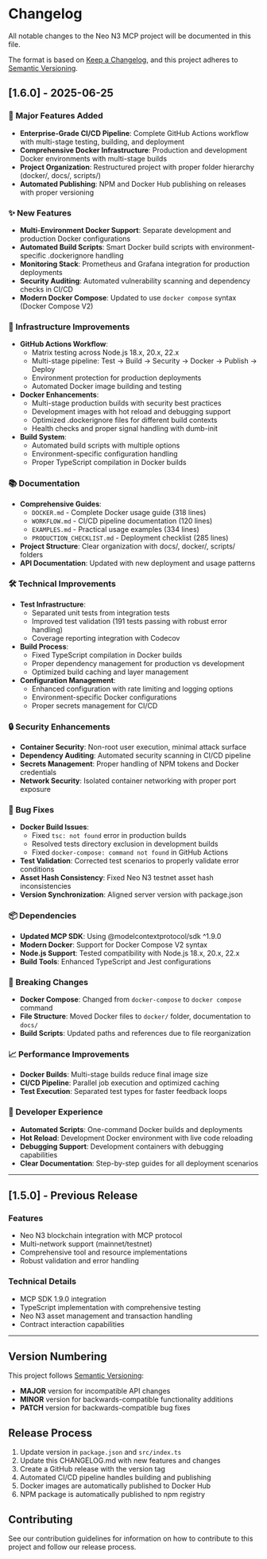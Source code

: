 # Changelog

All notable changes to the Neo N3 MCP project will be documented in this file.

The format is based on [Keep a Changelog](https://keepachangelog.com/en/1.0.0/),
and this project adheres to [Semantic Versioning](https://semver.org/spec/v2.0.0.html).

## [1.6.0] - 2025-06-25

### 🚀 Major Features Added
- **Enterprise-Grade CI/CD Pipeline**: Complete GitHub Actions workflow with multi-stage testing, building, and deployment
- **Comprehensive Docker Infrastructure**: Production and development Docker environments with multi-stage builds
- **Project Organization**: Restructured project with proper folder hierarchy (docker/, docs/, scripts/)
- **Automated Publishing**: NPM and Docker Hub publishing on releases with proper versioning

### ✨ New Features
- **Multi-Environment Docker Support**: Separate development and production Docker configurations
- **Automated Build Scripts**: Smart Docker build scripts with environment-specific .dockerignore handling
- **Monitoring Stack**: Prometheus and Grafana integration for production deployments
- **Security Auditing**: Automated vulnerability scanning and dependency checks in CI/CD
- **Modern Docker Compose**: Updated to use `docker compose` syntax (Docker Compose V2)

### 🔧 Infrastructure Improvements
- **GitHub Actions Workflow**: 
  - Matrix testing across Node.js 18.x, 20.x, 22.x
  - Multi-stage pipeline: Test → Build → Security → Docker → Publish → Deploy
  - Environment protection for production deployments
  - Automated Docker image building and testing
- **Docker Enhancements**:
  - Multi-stage production builds with security best practices
  - Development images with hot reload and debugging support
  - Optimized .dockerignore files for different build contexts
  - Health checks and proper signal handling with dumb-init
- **Build System**:
  - Automated build scripts with multiple options
  - Environment-specific configuration handling
  - Proper TypeScript compilation in Docker builds

### 📚 Documentation
- **Comprehensive Guides**: 
  - `DOCKER.md` - Complete Docker usage guide (318 lines)
  - `WORKFLOW.md` - CI/CD pipeline documentation (120 lines)
  - `EXAMPLES.md` - Practical usage examples (334 lines)
  - `PRODUCTION_CHECKLIST.md` - Deployment checklist (285 lines)
- **Project Structure**: Clear organization with docs/, docker/, scripts/ folders
- **API Documentation**: Updated with new deployment and usage patterns

### 🛠️ Technical Improvements
- **Test Infrastructure**: 
  - Separated unit tests from integration tests
  - Improved test validation (191 tests passing with robust error handling)
  - Coverage reporting integration with Codecov
- **Build Process**:
  - Fixed TypeScript compilation in Docker builds
  - Proper dependency management for production vs development
  - Optimized build caching and layer management
- **Configuration Management**:
  - Enhanced configuration with rate limiting and logging options
  - Environment-specific Docker configurations
  - Proper secrets management for CI/CD

### 🔒 Security Enhancements
- **Container Security**: Non-root user execution, minimal attack surface
- **Dependency Auditing**: Automated security scanning in CI/CD pipeline
- **Secrets Management**: Proper handling of NPM tokens and Docker credentials
- **Network Security**: Isolated container networking with proper port exposure

### 🐛 Bug Fixes
- **Docker Build Issues**: 
  - Fixed `tsc: not found` error in production builds
  - Resolved tests directory exclusion in development builds
  - Fixed `docker-compose: command not found` in GitHub Actions
- **Test Validation**: Corrected test scenarios to properly validate error conditions
- **Asset Hash Consistency**: Fixed Neo N3 testnet asset hash inconsistencies
- **Version Synchronization**: Aligned server version with package.json

### 📦 Dependencies
- **Updated MCP SDK**: Using @modelcontextprotocol/sdk ^1.9.0
- **Modern Docker**: Support for Docker Compose V2 syntax
- **Node.js Support**: Tested compatibility with Node.js 18.x, 20.x, 22.x
- **Build Tools**: Enhanced TypeScript and Jest configurations

### 🔄 Breaking Changes
- **Docker Compose**: Changed from `docker-compose` to `docker compose` command
- **File Structure**: Moved Docker files to `docker/` folder, documentation to `docs/`
- **Build Scripts**: Updated paths and references due to file reorganization

### 📈 Performance Improvements
- **Docker Builds**: Multi-stage builds reduce final image size
- **CI/CD Pipeline**: Parallel job execution and optimized caching
- **Test Execution**: Separated test types for faster feedback loops

### 🎯 Developer Experience
- **Automated Scripts**: One-command Docker builds and deployments
- **Hot Reload**: Development Docker environment with live code reloading
- **Debugging Support**: Development containers with debugging capabilities
- **Clear Documentation**: Step-by-step guides for all deployment scenarios

---

## [1.5.0] - Previous Release

### Features
- Neo N3 blockchain integration with MCP protocol
- Multi-network support (mainnet/testnet)
- Comprehensive tool and resource implementations
- Robust validation and error handling

### Technical Details
- MCP SDK 1.9.0 integration
- TypeScript implementation with comprehensive testing
- Neo N3 asset management and transaction handling
- Contract interaction capabilities

---

## Version Numbering

This project follows [Semantic Versioning](https://semver.org/):
- **MAJOR** version for incompatible API changes
- **MINOR** version for backwards-compatible functionality additions  
- **PATCH** version for backwards-compatible bug fixes

## Release Process

1. Update version in `package.json` and `src/index.ts`
2. Update this CHANGELOG.md with new features and changes
3. Create a GitHub release with the version tag
4. Automated CI/CD pipeline handles building and publishing
5. Docker images are automatically published to Docker Hub
6. NPM package is automatically published to npm registry

## Contributing

See our contribution guidelines for information on how to contribute to this project and follow our release process.